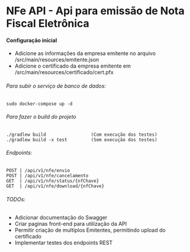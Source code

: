 # NFe API - Api para emissão de Nota Fiscal Eletrônica

#### Configuração inicial
- Adicione as informações da empresa emitente no arquivo /src/main/resources/emitente.json
- Adicione o certificado da empresa emitente em /src/main/resources/certificado/cert.pfx

###### Para subir o serviço de banco de dados:
    sudo docker-compose up -d
    
###### Para fazer o build do projeto
    ./gradlew build                 (Com execução dos testes)
    ./gradlew build -x test         (Sem execução dos testes)
    
###### Endpoints:
    POST | /api/v1/nfe/envio
    POST | /api/v1/nfe/cancelamento
    GET  | /api/v1/nfe/status/{nfChave}
    GET  | /api/v1/nfe/download/{nfChave}
    
###### TODOs:
 * Adicionar documentação do Swagger
 * Criar paginas front-end para utilização da API
 * Permitir criação de multiplos Emitentes, permitindo upload do certificado
 * Implementar testes dos endpoints REST
    





